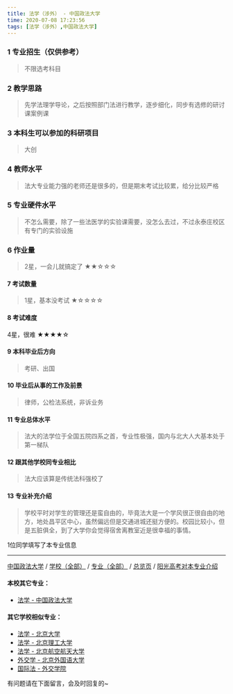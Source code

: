 ```yaml
---
title: 法学（涉外） - 中国政法大学
time: 2020-07-08 17:23:56
tags: [法学（涉外）,中国政法大学]
---
```

### 1 专业招生（仅供参考）  
> 不限选考科目  


### 2 教学思路
> 先学法理学导论，之后按照部门法进行教学，逐步细化，同步有选修的研讨课案例课


### 3 本科生可以参加的科研项目
>  大创


### 4 教师水平
> 法大专业能力强的老师还是很多的，但是期末考试比较累，给分比较严格


### 5 专业硬件水平
> 不怎么需要，除了一些法医学的实验课需要，没怎么去过，不过永泰庄校区有专门的实验设施


### 6 作业量
>2星，一会儿就搞定了
★★☆☆☆


#### 7 考试数量
>1星，基本没考试
★☆☆☆☆


#### 8 考试难度
> 
4星，很难
★★★★☆


#### 9 本科毕业后方向
> 考研、出国


#### 10 毕业后从事的工作及前景
> 律师，公检法系统，非诉业务


#### 11 专业总体水平
> 法大的法学位于全国五院四系之首，专业性极强，国内与北大人大基本处于第一梯队


#### 12 跟其他学校同专业相比
> 法大应该算是传统法科强校了


#### 13 专业补充介绍
> 学校平时对学生的管理还是蛮自由的，毕竟法大是一个学风很正很自由的地方，地处昌平区中心，虽然偏远但是交通进城还挺方便的。校园比较小，但是五脏俱全，到了大学你会觉得宿舍离教室近是很幸福的事情。

1位同学填写了本专业信息
***
[中国政法大学](https://univgo.github.io/2020/07/08/中国政法大学) / [学校（全部）](https://univgo.github.io/2020/07/09/学校汇总页) / [专业（全部）](https://univgo.github.io/2020/07/09/专业汇总页) / [总览页](https://univgo.github.io/2020/07/09/总览) / [阳光高考对本专业介绍](http://gaokao.chsi.com.cn/sch/zyk/view.do?schId=73394671&specId=73381155
)
#### 本校其它专业：
- [法学 - 中国政法大学](https://univgo.github.io/2020/07/08/法学%20-%20中国政法大学)

#### 其它学校相似专业：
- [法学 - 北京大学](https://univgo.github.io/2020/07/08/法学%20-%20北京大学)
- [法学 - 北京理工大学](https://univgo.github.io/2020/07/08/法学%20-%20北京理工大学)
- [法学 - 北京航空航天大学](https://univgo.github.io/2020/07/08/法学%20-%20北京航空航天大学)
- [外交学 - 北京外国语大学](https://univgo.github.io/2020/07/08/外交学%20-%20北京外国语大学)
- [国际法 - 外交学院](https://univgo.github.io/2020/07/08/国际法%20-%20外交学院)

有问题请在下面留言，会及时回复的~